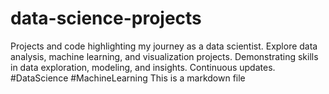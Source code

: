 # data-science-projects
Projects and code highlighting my journey as a data scientist. Explore data analysis, machine learning, and visualization projects. Demonstrating skills in data exploration, modeling, and insights. Continuous updates. #DataScience #MachineLearning
This is a markdown file
